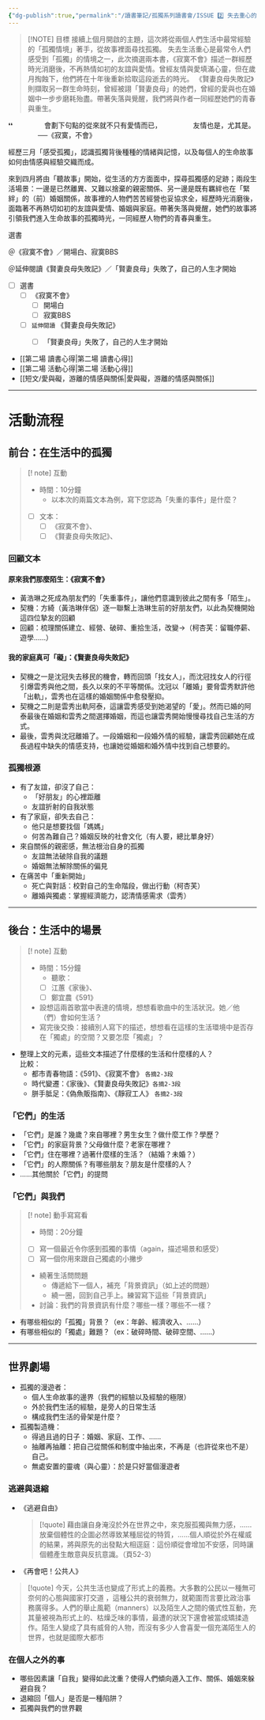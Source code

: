 ```yaml
---
{"dg-publish":true,"permalink":"/讀書筆記/孤獨系列讀書會/ISSUE 2️⃣ 失去重心的日子/","title":"ISSUE 2️⃣ 失去重心的日子","tags":["Reading_Notes","橋本書屋","獨，書會"],"noteIcon":"3","updated":"2025-05-06T01:18:20.151+08:00"}
---
```



> [!NOTE] 目標
> 接續上個月開啟的主題，這次將從兩個人們生活中最常經驗的「孤獨情境」著手，從故事裡面尋找孤獨。
> 失去生活重心是最常令人們感受到「孤獨」的情境之一，此次摘選兩本書，《寂寞不會》描述一群經歷時光消磨後，不再熱情如初的友誼與愛情。曾經友情與愛填滿心靈，但在歲月掏蝕下，他們將在十年後重新拾取這段逝去的時光。
> 《賢妻良母失敗記》則擷取另一群生命時刻，曾經被詡「賢妻良母」的她們，曾經的愛與也在婚姻中一步步磨耗殆盡。帶著失落與覺醒，我們將與作者一同經歷她們的青春與重生。



❛❛
　　
　　會劃下句點的從來就不只有愛情而已，
　　
　　友情也是，尤其是。
　　
　　──《寂寞，不會》

經歷三月「感受孤獨」，認識孤獨背後種種的情緒與記憶，以及每個人的生命故事如何由情感與經驗交織而成。

來到四月將由「聽故事」開始，從生活的方方面面中，探尋孤獨感的足跡；兩段生活場景：一邊是已然離異、又難以捨棄的親密關係、另一邊是既有羈絆也在「緊絆」的（前）婚姻關係，故事裡的人物們苦苦經營也妥協求全，經歷時光消磨後，面臨著不再熱切如初的友誼與愛情、婚姻與家庭。帶著失落與覺醒，她們的故事將引領我們進入生命故事的孤獨時光，一同經歷人物們的青春與重生。

選書

＠《寂寞不會》／開場白、寂寞BBS

＠延伸閱讀《賢妻良母失敗記》／「賢妻良母」失敗了，自己的人生才開始


- [ ] 選書
	- [ ] 《寂寞不會》
		- [ ] 開場白
		- [ ] 寂寞BBS
	- [ ] `延伸閱讀` 《賢妻良母失敗記》
		- [ ] 「賢妻良母」失敗了，自己的人生才開始



- [[第二場 讀書心得\|第二場 讀書心得]]
- [[第二場 活動心得\|第二場 活動心得]]
- [[短文/愛與礙，游離的情感與關係\|愛與礙，游離的情感與關係]]



---
# 活動流程

## 前台：在生活中的孤獨

> [! note] 互動
> - 時間：10分鐘
>    - 以本次的兩篇文本為例，寫下您認為「失重的事件」是什麼？ 
> - [ ] 文本：
>    - [ ] 《寂寞不會》、
>    - [ ] 《賢妻良母失敗記》、

### 回顧文本
#### 原來我們那麼陌生：《寂寞不會》
- 黃浩琳之死成為朋友們的「失重事件」，讓他們意識到彼此之間有多「陌生」。
- 契機：方綺（黃浩琳伴侶）逐一聯繫上浩琳生前的好朋友們，以此為契機開始這四位摯友的回顧
- 回顧：梳理關係建立、經營、破碎、重拾生活，改變→（柯杏芙：留職停薪、遊學……）

#### 我的家庭真可「礙」：《賢妻良母失敗記》
- 契機之一是沈冠失去移民的機會，轉而回頭「找女人」，而沈冠找女人的行徑引爆雲秀與他之間，長久以來的不平等關係。沈冠以「離婚」要脅雲秀默許他「出軌」，雲秀也在這樣的婚姻關係中愈發壓抑。
- 契機之二則是雲秀出軌阿泰，這讓雲秀感受到她渴望的「愛」。然而已婚的阿泰最後在婚姻和雲秀之間選擇婚姻，而這也讓雲秀開始慢慢尋找自己生活的方式。
- 最後，雲秀與沈冠離婚了。一段婚姻和一段婚外情的經驗，讓雲秀回顧她在成長過程中缺失的情感支持，也讓她從婚姻和婚外情中找到自己想要的。



### 孤獨根源

- 有了友誼，卻沒了自己：
	- 「好朋友」的心裡距離
	- 友誼折射的自我狀態
- 有了家庭，卻失去自己：
	- 他只是想要找個「媽媽」
	- 何苦為難自己？婚姻反映的社會文化（有人要，總比單身好）
- 來自關係的親密感，無法根治自身的孤獨
	- 友誼無法破除自我的議題
	- 婚姻無法解除關係的偏見
- 在痛苦中「重新開始」
	- 死亡與對話：校對自己的生命階段，做出行動（柯杏芙）
	- 離婚與獨處：掌握經濟能力，認清情感需求（雲秀）

---
## 後台：生活中的場景
> [! note] 互動
> - 時間：15分鐘
>    - 聽歌：
>    - [ ] 江蕙《家後》、
>    - [ ] 鄭宜農《591》
> - 設想這兩首歌當中表達的情境，想想看歌曲中的生活狀況。她／他（們）會如何生活？
> - 寫完後交換：接續別人寫下的描述，想想看在這樣的生活環境中是否存在「獨處」的空間？又要怎麼「獨處」？

- 整理上文的元素，這些文本描述了什麼樣的生活和什麼樣的人？  
比較：
  - 都市青春物語：《591》、《寂寞不會》 `各摘2-3段`
  - 時代變遷：《家後》、《賢妻良母失敗記》`各摘2-3段`
  - 胼手胝足：《偽魚販指南》、《靜寂工人》 `各摘2-3段`

### 「它們」的生活
- 「它們」是誰？幾歲？來自哪裡？男生女生？做什麼工作？學歷？
- 「它們」的家庭背景？父母做什麼？老家在哪裡？
- 「它們」住在哪裡？過著什麼樣的生活？（結婚？未婚？）
- 「它們」的人際關係？有哪些朋友？朋友是什麼樣的人？
- ……其他關於「它們」的提問

### 「它們」與我們
> [! note] 動手寫寫看
> - 時間：20分鐘
> - [ ] 寫一個最近令你感到孤獨的事情（again，描述場景和感受）
> - [ ] 寫一個你用來跟自己獨處的小撇步
> - 繞著生活問問題
> 	- 傳遞給下一個人，補充「背景資訊」（如上述的問題）
> 	- 繞一圈，回到自己手上。練習寫下這些「背景資訊」
> - 討論：我們的背景資訊有什麼？哪些一樣？哪些不一樣？

- 有哪些相似的「孤獨」背景？（ex：年齡、經濟收入、……）
- 有哪些相似的「獨處」難題？（ex：破碎時間、破碎空間、……）

---

## 世界劇場

- 孤獨的漫遊者：
	- 個人生命故事的邊界（我們的經驗以及經驗的極限）
	- 外於我們生活的經驗，是旁人的日常生活
	- 構成我們生活的骨架是什麼？
- 孤獨製造機：
	- 得過且過的日子：婚姻、家庭、工作、……
	- 抽離再抽離：把自己從關係和制度中抽出來，不再是（也許從來也不是）自己。
	- 無處安置的靈魂（與心靈）：於是只好當個漫遊者


### 逃避與退縮

- 《逃避自由》  
  > [!quote] 
	> 藉由讓自身淹沒於外在世界之中，來克服孤獨與無力感，……放棄個體性的企圖必然導致某種屈從的特質，……個人順從於外在權威的結果，將與原先的出發點大相逕庭：這份順從會增加不安感，同時讓個體產生敵意與反抗意識。（頁52-3）

- 《再會吧！公共人》
> [!quote]
> 今天，公共生活也變成了形式上的義務。大多數的公民以一種無可奈何的心態與國家打交道 ，這種公共的衰弱無力，就範圍而言要比政治事務廣得多。人們的舉止風範（manners）以及陌生人之間的儀式性互動，充其量被視為形式上的、枯燥乏味的事情，最遭的狀況下還會被當成矯揉造作。陌生人變成了具有威脅的人物，而沒有多少人會喜愛一個充滿陌生人的世界，也就是國際大都市

### 在個人之外的事
- 哪些因素讓「自我」變得如此沈重？使得人們傾向遁入工作、關係、婚姻來躲避自我？
- 退縮回「個人」是否是一種陷阱？
- 孤獨與我們的世界觀
